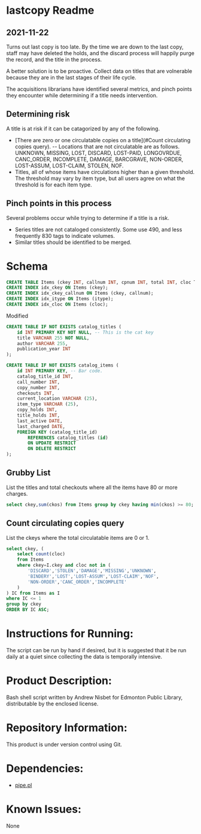 # lastcopy Readme
## 2021-11-22
Turns out last copy is too late. By the time we are down to the last copy, staff may have deleted the holds, and the discard process will happily purge the record, and the title in the process.

A better solution is to be proactive. Collect data on titles that are volnerable because they are in the last stages of their life cycle. 

The acquisitions librarians have identified several metrics, and pinch points they encounter while determining if a title needs intervention.

## Determining risk
A title is at risk if it can be catagorized by any of the following.
- [There are zero or one circulatable copies on a title](#Count circulating copies query).
-- Locations that are not circulatable are as follows. UNKNOWN, MISSING, LOST, DISCARD, LOST-PAID, LONGOVRDUE, CANC_ORDER, INCOMPLETE, DAMAGE, BARCGRAVE, NON-ORDER, LOST-ASSUM, LOST-CLAIM, STOLEN, NOF.
- Titles, all of whose items have circulations higher than a given threshold. The threshold may vary by item type, but all users agree on what the threshold is for each item type.

## Pinch points in this process
Several problems occur while trying to determine if a title is a risk.
- Series titles are not cataloged consistently. Some use 490, and less frequently 830 tags to indicate volumes.
- Similar titles should be identified to be merged.

# Schema
```sql
CREATE TABLE Items (ckey INT, callnum INT, cpnum INT, total INT, cloc TEXT, itype TEXT, cholds INT, tholds INT);
CREATE INDEX idx_ckey ON Items (ckey);
CREATE INDEX idx_ckey_callnum ON Items (ckey, callnum);
CREATE INDEX idx_itype ON Items (itype);
CREATE INDEX idx_cloc ON Items (cloc);
```
Modified
```sql
CREATE TABLE IF NOT EXISTS catalog_titles (
    id INT PRIMARY KEY NOT NULL, -- This is the cat key
    title VARCHAR 255 NOT NULL,
    author VARCHAR 255,
    publication_year INT
);

CREATE TABLE IF NOT EXISTS catalog_items (
    id INT PRIMARY KEY, -- Bar code.
    catalog_title_id INT,
    call_number INT,
    copy_number INT,
    checkouts INT,
    current_location VARCHAR (25),
    item_type VARCHAR (25),
    copy_holds INT,
    title_holds INT,
    last_active DATE,
    last_charged DATE,
    FOREIGN KEY (catalog_title_id)
        REFERENCES catalog_titles (id)
        ON UPDATE RESTRICT
        ON DELETE RESTRICT
);
```


## Grubby List
List the titles and total checkouts where all the items have 80 or more charges.
```sql
select ckey,sum(ckos) from Items group by ckey having min(ckos) >= 80;
```

## Count circulating copies query
List the ckeys where the total circulatable items are 0 or 1.
```sql
select ckey, (
    select count(cloc) 
    from Items 
    where ckey=I.ckey and cloc not in (
        'DISCARD','STOLEN','DAMAGE','MISSING','UNKNOWN',
        'BINDERY','LOST','LOST-ASSUM','LOST-CLAIM','NOF',
        'NON-ORDER','CANC_ORDER','INCOMPLETE'
    )
) IC from Items as I 
where IC <= 1 
group by ckey 
ORDER BY IC ASC;
```

# Instructions for Running:
The script can be run by hand if desired, but it is suggested that it be run daily at a quiet since collecting the data is temporally intensive.

# Product Description:
Bash shell script written by Andrew Nisbet for Edmonton Public Library, distributable by the enclosed license.

# Repository Information:
This product is under version control using Git.

# Dependencies:
* [pipe.pl](https://github.com/anisbet/pipe)

# Known Issues:
None

